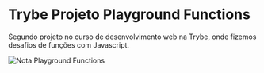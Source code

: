 # Trybe Projeto Playground Functions

Segundo projeto no curso de desenvolvimento web na Trybe, onde fizemos desafios de funções com Javascript.

![Nota Playground Functions](https://user-images.githubusercontent.com/101866542/172697044-12ac3689-079b-415c-a3f0-02b0176f8cde.png)
